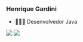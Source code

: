 ### Henrique Gardini

- 👩🏻‍💻 Desenvolvedor Java

<div> 
  <a href = "mailto:henrique.gardini@hotmail.com"><img src="https://img.shields.io/badge/-LinkedIn-%230077B5?style=for-the-badge&logo=linkedin&logoColor=white" target="_blank"></a>
  <a href="https://www.linkedin.com/in/henrique-gardini-b87418a5/" target="_blank"><img src="https://img.shields.io/badge/-LinkedIn-%230077B5?style=for-the-badge&logo=linkedin&logoColor=white" target="_blank"></a>
</div>